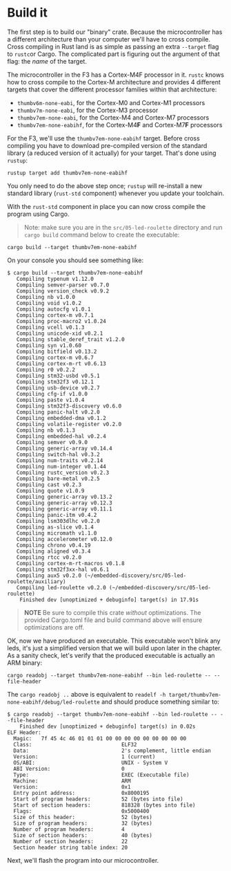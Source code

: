 # Build it

The first step is to build our "binary" crate. Because the microcontroller has a different
architecture than your computer we'll have to cross compile. Cross compiling in Rust land is as simple
as passing an extra `--target` flag to `rustc`or Cargo. The complicated part is figuring out the
argument of that flag: the *name* of the target.

The microcontroller in the F3 has a Cortex-M4F processor in it. `rustc` knows how to cross compile
to the Cortex-M architecture and provides 4 different targets that cover the different processor
families within that architecture:

- `thumbv6m-none-eabi`, for the Cortex-M0 and Cortex-M1 processors
- `thumbv7m-none-eabi`, for the Cortex-M3 processor
- `thumbv7em-none-eabi`, for the Cortex-M4 and Cortex-M7 processors
- `thumbv7em-none-eabihf`, for the Cortex-M4**F** and Cortex-M7**F** processors

For the F3, we'll use the `thumbv7em-none-eabihf` target. Before cross compiling you have to
download pre-compiled version of the standard library (a reduced version of it actually) for your
target. That's done using `rustup`:

``` console
rustup target add thumbv7em-none-eabihf
```

You only need to do the above step once; `rustup` will re-install a new standard library
(`rust-std` component) whenever you update your toolchain.

With the `rust-std` component in place you can now cross compile the program using Cargo.

> Note: make sure you are in the `src/05-led-roulette` directory
> and run `cargo build` command below to create the executable:
``` console
cargo build --target thumbv7em-none-eabihf
```
On your console you should see something like:
``` console
$ cargo build --target thumbv7em-none-eabihf
   Compiling typenum v1.12.0
   Compiling semver-parser v0.7.0
   Compiling version_check v0.9.2
   Compiling nb v1.0.0
   Compiling void v1.0.2
   Compiling autocfg v1.0.1
   Compiling cortex-m v0.7.1
   Compiling proc-macro2 v1.0.24
   Compiling vcell v0.1.3
   Compiling unicode-xid v0.2.1
   Compiling stable_deref_trait v1.2.0
   Compiling syn v1.0.60
   Compiling bitfield v0.13.2
   Compiling cortex-m v0.6.7
   Compiling cortex-m-rt v0.6.13
   Compiling r0 v0.2.2
   Compiling stm32-usbd v0.5.1
   Compiling stm32f3 v0.12.1
   Compiling usb-device v0.2.7
   Compiling cfg-if v1.0.0
   Compiling paste v1.0.4
   Compiling stm32f3-discovery v0.6.0
   Compiling panic-halt v0.2.0
   Compiling embedded-dma v0.1.2
   Compiling volatile-register v0.2.0
   Compiling nb v0.1.3
   Compiling embedded-hal v0.2.4
   Compiling semver v0.9.0
   Compiling generic-array v0.14.4
   Compiling switch-hal v0.3.2
   Compiling num-traits v0.2.14
   Compiling num-integer v0.1.44
   Compiling rustc_version v0.2.3
   Compiling bare-metal v0.2.5
   Compiling cast v0.2.3
   Compiling quote v1.0.9
   Compiling generic-array v0.13.2
   Compiling generic-array v0.12.3
   Compiling generic-array v0.11.1
   Compiling panic-itm v0.4.2
   Compiling lsm303dlhc v0.2.0
   Compiling as-slice v0.1.4
   Compiling micromath v1.1.0
   Compiling accelerometer v0.12.0
   Compiling chrono v0.4.19
   Compiling aligned v0.3.4
   Compiling rtcc v0.2.0
   Compiling cortex-m-rt-macros v0.1.8
   Compiling stm32f3xx-hal v0.6.1
   Compiling aux5 v0.2.0 (~/embedded-discovery/src/05-led-roulette/auxiliary)
   Compiling led-roulette v0.2.0 (~/embedded-discovery/src/05-led-roulette)
    Finished dev [unoptimized + debuginfo] target(s) in 17.91s
```

> **NOTE** Be sure to compile this crate *without* optimizations. The provided Cargo.toml file and build command above will ensure optimizations are off. 

OK, now we have produced an executable. This executable won't blink any leds, it's just a simplified version that we will build upon later in the chapter. As a sanity check, let's verify that the produced executable is actually an ARM binary:

``` console
cargo readobj --target thumbv7em-none-eabihf --bin led-roulette -- --file-header
```
The `cargo readobj ..` above is equivalent to
`readelf -h target/thumbv7em-none-eabihf/debug/led-roulette`
and should produce something similar to:
``` console
$ cargo readobj --target thumbv7em-none-eabihf --bin led-roulette -- --file-header
    Finished dev [unoptimized + debuginfo] target(s) in 0.02s
ELF Header:
  Magic:   7f 45 4c 46 01 01 01 00 00 00 00 00 00 00 00 00
  Class:                             ELF32
  Data:                              2's complement, little endian
  Version:                           1 (current)
  OS/ABI:                            UNIX - System V
  ABI Version:                       0
  Type:                              EXEC (Executable file)
  Machine:                           ARM
  Version:                           0x1
  Entry point address:               0x8000195
  Start of program headers:          52 (bytes into file)
  Start of section headers:          818328 (bytes into file)
  Flags:                             0x5000400
  Size of this header:               52 (bytes)
  Size of program headers:           32 (bytes)
  Number of program headers:         4
  Size of section headers:           40 (bytes)
  Number of section headers:         22
  Section header string table index: 20
  ```

Next, we'll flash the program into our microcontroller.
